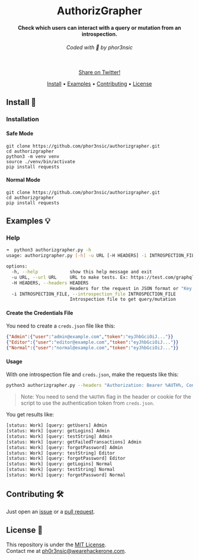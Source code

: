 <h1 align="center">
  AuthorizGrapher
  <br>
</h1>

<h4 align="center">Check which users can interact with a query or mutation from an introspection.</h4>

<h6 align="center">Coded with 💙 by phor3nsic</h6>

<p align="center">

<br>
  <!--Tweet button-->
  <a href="https://twitter.com/intent/tweet?text=AuthorizGrapher%20-%20Check%20which%20users%20can%20interact%20with%20query%20or%20mutation%20from%20an%20introspection.%20https%3A%2F%2Fgithub.com%2Fphor3nsic%2Fauthorizgrapher%20%23bash%20%23graphql%20%23bugbounty%20%23bugbountytips%20%23infosec" target="_blank">Share on Twitter!</a>
</p>

<p align="center">
  <a href="#install-">Install</a> •
  <a href="#examples-">Examples</a> •
  <a href="#contributing-">Contributing</a> •
  <a href="#license-">License</a>
</p>

## Install 📡

### Installation

#### Safe Mode
```console
git clone https://github.com/phor3nsic/authorizgrapher.git
cd authorizgrapher
python3 -m venv venv
source ./venv/bin/activate
pip install requests
```

#### Normal Mode
```console
git clone https://github.com/phor3nsic/authorizgrapher.git
cd authorizgrapher
pip install requests
```

## Examples 💡

### Help
```bash
➜  python3 authorizgrapher.py -h
usage: authorizgrapher.py [-h] -u URL [-H HEADERS] -i INTROSPECTION_FILE

options:
  -h, --help            show this help message and exit
  -u URL, --url URL     URL to make tests. Ex: https://test.com/graphql
  -H HEADERS, --headers HEADERS
                        Headers for the request in JSON format or "Key: Value, Key2: Value2"
  -i INTROSPECTION_FILE, --introspection_file INTROSPECTION_FILE
                        Introspection file to get query/mutation
```

#### Create the Credentials File

You need to create a `creds.json` file like this:

```json
{"Admin":{"user":"admin@example.com","token":"eyJhbGciOiJ..."}}
{"Editor":{"user":"editor@example.com","token":"eyJhbGciOiJ..."}}
{"Normal":{"user":"normal@example.com","token":"eyJhbGciOiJ..."}}
```

#### Usage

With one introspection file and `creds.json`, make the requests like this:

```bash
python3 authorizgrapher.py --headers "Authorization: Bearer %AUTH%, Content-Type: application/json" -u https://example.com/graphql -i introspection.json 
```

> Note: You need to send the `%AUTH%` flag in the header or cookie for the script to use the authentication token from `creds.json`.

You get results like:

```bash
[status: Work] [query: getUsers] Admin
[status: Work] [query: getLogins] Admin
[status: Work] [query: testString] Admin
[status: Work] [query: getFailedTransactions] Admin
[status: Work] [query: forgotPassword] Admin
[status: Work] [query: testString] Editor
[status: Work] [query: forgotPassword] Editor
[status: Work] [query: getLogins] Normal
[status: Work] [query: testString] Normal
[status: Work] [query: forgotPassword] Normal
```

## Contributing 🛠

Just open an [issue](https://github.com/phor3nsic/reflectparams/issues) or a [pull request](https://github.com/phor3nsic/reflectparams/pulls).

## License 📝

This repository is under the [MIT License](https://github.com/phor3nsic/reflectparams/blob/master/LICENSE).  
Contact me at [ph0r3nsic@wearehackerone.com](mailto:ph0r3nsic@wearehackerone.com).
